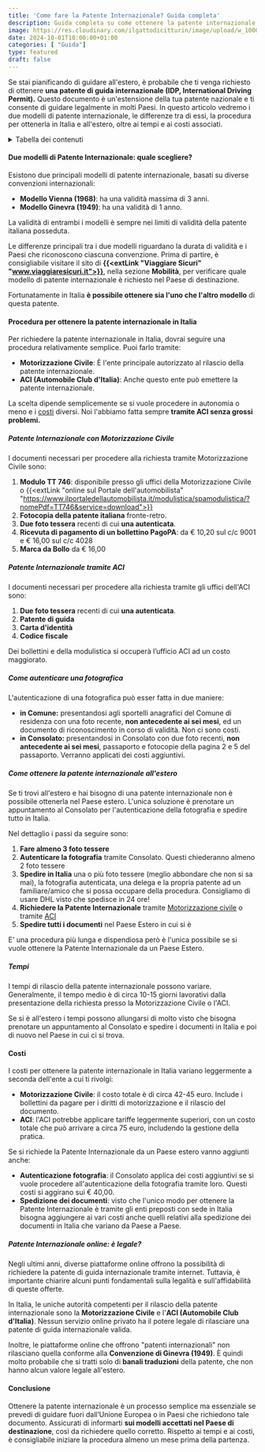 ```yaml
---
title: 'Come fare la Patente Internazionale? Guida completa'
description: Guida completa su come ottenere la patente internazionale in Italia e dall'estero
image: https://res.cloudinary.com/ilgattodicitturin/image/upload/w_1000/f_auto,q_auto:eco/v1727940279/Articoli/Blog/patente-internazionla-come-fare_kzdx44.png
date: 2024-10-01T10:00:00+01:00
categories: [ "Guida"]
type: featured
draft: false 
---
```


Se stai pianificando di guidare all'estero, è probabile che ti venga richiesto di ottenere **una patente di guida internazionale (IDP, International Driving Permit).** Questo documento è un'estensione della tua patente nazionale e ti consente di guidare legalmente in molti Paesi. In questo articolo vedremo i due modelli di patente internazionale, le differenze tra di essi, la procedura per ottenerla in Italia e all'estero, oltre ai tempi e ai costi associati.

<details>
  <summary>Tabella dei contenuti</summary>

> ##### Tabella dei contenuti
> 
> - [Due modelli di Patente Internazionale: quale scegliere?](#due-modelli-di-patente-internazionale-quale-scegliere)
> - [Procedura per ottenere la patente internazionale in Italia](#procedura-per-ottenere-la-patente-internazionale-in-italia)
>   - [Patente Internazionale con Motorizzazione Civile](#patente-internazionale-con-motorizzazione-civile)
>   - [Patente Internazionale tramite ACI](#patente-internazionale-tramite-aci)
>   - [Come autenticare una fotografica](#come-autenticare-una-fotografica)
> - [Documenti necessari](#documenti-necessari)
> - [Come ottenere la patente internazionale all'estero](#come-ottenere-la-patente-internazionale-allestero)
> - [Tempi](#tempi)
> - [Costi](#costi)
> - [Patente Internazionale online: è legale?](#patente-internazionale-online-è-legale)
> - [Conclusione](#conclusione)
> 
</details>

#### Due modelli di Patente Internazionale: quale scegliere?

Esistono due principali modelli di patente internazionale, basati su diverse convenzioni internazionali:

- **Modello Vienna (1968)**: ha una validità massima di 3 anni.
- **Modello Ginevra (1949)**: ha una validità di 1 anno.

La validità di entrambi i modelli è sempre nei limiti di validità della patente italiana posseduta.

Le differenze principali tra i due modelli riguardano la durata di validità e i Paesi che riconoscono ciascuna convenzione. Prima di partire, è consigliabile visitare il sito di **{{<extLink "Viaggiare Sicuri" "www.viaggiaresicuri.it">}}**, nella sezione **Mobilità**, per verificare quale modello di patente internazionale è richiesto nel Paese di destinazione.

Fortunatamente in Italia **è possibile ottenere sia l'uno che l'altro modello** di questa patente. 

#### Procedura per ottenere la patente internazionale in Italia

Per richiedere la patente internazionale in Italia, dovrai seguire una procedura relativamente semplice. Puoi farlo tramite:

- **Motorizzazione Civile**: È l'ente principale autorizzato al rilascio della patente internazionale. 
- **ACI (Automobile Club d'Italia)**: Anche questo ente può emettere la patente internazionale.

La scelta dipende semplicemente se si vuole procedere in autonomia o meno e i [costi](#costi) diversi.
Noi l'abbiamo fatta sempre **tramite ACI senza grossi problemi.**

##### Patente Internazionale con Motorizzazione Civile
I documenti necessari per procedere alla richiesta tramite Motorizzazione Civile sono:

1. **Modulo TT 746**: disponibile presso gli uffici della Motorizzazione Civile o {{<extLink "online sul Portale dell'automobilista" "https://www.ilportaledellautomobilista.it/modulistica/spamodulistica/?nomePdf=TT746&service=download">}}
1. **Fotocopia della patente italiana** fronte-retro.
2. **Due foto tessera** recenti di cui **una autenticata**.
3. **Ricevuta di pagamento di un bollettino PagoPA**: da € 10,20 sul c/c 9001 e € 16,00 sul c/c 4028
1. **Marca da Bollo** da € 16,00

##### Patente Internazionale tramite ACI
I documenti necessari per procedere alla richiesta tramite gli uffici dell'ACI sono:

1. **Due foto tessera** recenti di cui **una autenticata**.
2. **Patente di guida**
3. **Carta d'identità**
4. **Codice fiscale**

Dei bollettini e della modulistica si occuperà l’ufficio ACI ad un costo maggiorato.

##### Come autenticare una fotografica

L'autenticazione di una fotografica può esser fatta in due maniere:
- **in Comune:** presentandosi agli sportelli anagrafici del Comune di residenza con una foto recente, **non antecedente ai sei mesi**, ed un documento di riconoscimento in corso di validità. Non ci sono costi.
- **in Consolato:** presentandosi in Consolato con due foto recenti, **non antecedente ai sei mesi**, passaporto e fotocopie della pagina 2 e 5 del passaporto. Verranno applicati dei costi aggiuntivi.

##### Come ottenere la patente internazionale all'estero
Se ti trovi all'estero e hai bisogno di una patente internazionale non è possibile ottenerla nel Paese estero. L'unica soluzione è prenotare un appuntamento al Consolato per l'autenticazione della fotografia e spedire tutto in Italia.

Nel dettaglio i passi da seguire sono:

1. **Fare almeno 3 foto tessere**
2. **Autenticare la fotografia** tramite Consolato. Questi chiederanno almeno 2 foto tessere
3. **Spedire in Italia** una o più foto tessere (meglio abbondare che non si sa mai), la fotografia autenticata, una delega e la propria patente ad un familiare/amico che si possa occupare della procedura. Consigliamo di usare DHL visto che spedisce in 24 ore!
4. **Richiedere la Patente Internazionale** tramite [Motorizzazione civile](#patente-internazionale-con-motorizzazione-civile) o tramite [ACI](#patente-internazionale-tramite-aci)
5. **Spedire tutti i documenti** nel Paese Estero in cui si è

E' una procedura più lunga e dispendiosa però è l'unica possibile se si vuole ottenere la Patente Internazionale da un Paese Estero.

##### Tempi
I tempi di rilascio della patente internazionale possono variare. Generalmente, il tempo medio è di circa 10-15 giorni lavorativi dalla presentazione della richiesta presso la Motorizzazione Civile o l'ACI.

Se si è all'estero i tempi possono allungarsi di molto visto che bisogna prenotare un appuntamento al Consolato e spedire i documenti in Italia e poi di nuovo nel Paese in cui ci si trova.

#### Costi
I costi per ottenere la patente internazionale in Italia variano leggermente a seconda dell'ente a cui ti rivolgi:
- **Motorizzazione Civile**: il costo totale è di circa 42-45 euro. Include i bollettini da pagare per i diritti di motorizzazione e il rilascio del documento.
- **ACI**: l'ACI potrebbe applicare tariffe leggermente superiori, con un costo totale che può arrivare a circa 75 euro, includendo la gestione della pratica.

Se si richiede la Patente Internazionale da un Paese estero vanno aggiunti anche:
- **Autenticazione fotografia**: il Consolato applica dei costi aggiuntivi se si vuole procedere all'autenticazione della fotografia tramite loro. Questi costi si aggirano sui € 40,00.
- **Spedizione dei documenti**: visto che l'unico modo per ottenere la Patente Internazionale è tramite gli enti preposti con sede in Italia bisogna aggiungere ai vari costi anche quelli relativi alla spedizione dei documenti in Italia che variano da Paese a Paese.

##### Patente Internazionale online: è legale?
Negli ultimi anni, diverse piattaforme online offrono la possibilità di richiedere la patente di guida internazionale tramite internet. Tuttavia, è importante chiarire alcuni punti fondamentali sulla legalità e sull'affidabilità di queste offerte.

In Italia, le uniche autorità competenti per il rilascio della patente internazionale sono la **Motorizzazione Civile** e l'**ACI (Automobile Club d'Italia)**. Nessun servizio online privato ha il potere legale di rilasciare una patente di guida internazionale valida.

Inoltre, le piattaforme online che offrono "patenti internazionali" non rilasciano quella conforme alla **Convenzione di Ginevra (1949)**. È quindi molto probabile che si tratti solo di **banali traduzioni** della patente, che non hanno alcun valore legale all'estero.

#### Conclusione
Ottenere la patente internazionale è un processo semplice ma essenziale se prevedi di guidare fuori dall’Unione Europea o in Paesi che richiedono tale documento. Assicurati di informarti **sui modelli accettati nel Paese di destinazione**, così da richiedere quello corretto. Rispetto ai tempi e ai costi, è consigliabile iniziare la procedura almeno un mese prima della partenza.